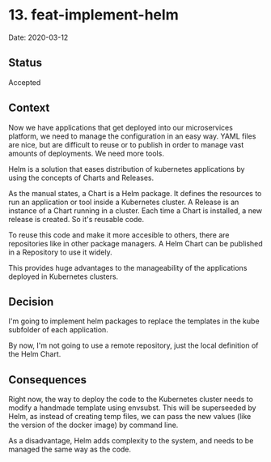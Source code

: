 # 13. feat-implement-helm

Date: 2020-03-12

## Status

Accepted

## Context

Now we have applications that get deployed into our microservices platform, we
 need to manage the configuration in an easy way.  YAML files are nice, but are
 difficult to reuse or to publish in order to manage vast amounts of
 deployments.  We need more tools.
 
 
Helm is a solution that eases distribution of kubernetes applications by using
 the concepts of Charts and Releases.
 
As the manual states, a Chart is a Helm package. It defines the resources to
 run an application or tool inside a Kubernetes cluster.  A Release is an
 instance of a Chart running in a cluster.  Each time a Chart is installed, a
 new release is created.  So it's reusable code.

To reuse this code and make it more accesible to others, there are repositories
 like in other package managers.  A Helm Chart can be published in a Repository
 to use it widely.

This provides huge advantages to the manageability of the applications deployed
 in Kubernetes clusters.
 
 
## Decision

I'm going to implement helm packages to replace the templates in the kube
 subfolder of each application.
 
By now, I'm not going to use a remote repository, just the local definition of
 the Helm Chart.  

## Consequences

Right now, the way to deploy the code to the Kubernetes cluster needs to modify
 a handmade template using envsubst.  This will be superseeded by Helm, as
 instead of creating temp files, we can pass the new values (like the version
 of the docker image) by command line.
 
As a disadvantage, Helm adds complexity to the system, and needs to be managed
 the same way as the code.

